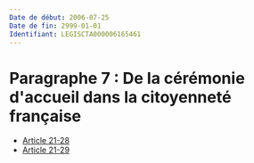 ```yaml
---
Date de début: 2006-07-25
Date de fin: 2999-01-01
Identifiant: LEGISCTA000006165461
---
```


<h1>Paragraphe 7 : De la cérémonie d'accueil dans la citoyenneté française</h1>

- [Article 21-28](article_21-28.md)
- [Article 21-29](article_21-29.md)
